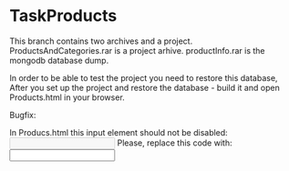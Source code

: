 # TaskProducts
This branch contains two archives and a project.
ProductsAndCategories.rar is a project arhive.
productInfo.rar is the mongodb database dump.

In order to be able to test the project you need to restore this database,
After you set up the project and restore the database -  build it and open Products.html in your browser.


Bugfix:

In Producs.html this input element should not be disabled:
<input type="text" id="txtaddProductID" disabled="disabled" />
Please, replace this code with:
<input type="text" id="txtaddProductID" />
